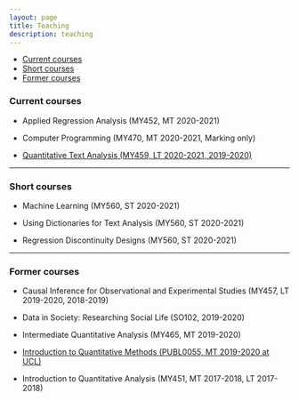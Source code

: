 ```yaml
---
layout: page
title: Teaching
description: teaching
---
```


<div class="navbar">
    <div class="navbar-inner">
        <ul class="nav">
            <li><a href="#current">Current courses</a></li>
            <li><a href="#shortcourses">Short courses</a></li>
            <li><a href="#old">Former courses</a></li>
        </ul>
    </div>
</div>


### <a name="current"></a>Current courses

- Applied Regression Analysis (MY452, MT 2020-2021)

- Computer Programming (MY470, MT 2020-2021, Marking only)

- [Quantitative Text Analysis (MY459, LT 2020-2021, 2019-2020)](https://lse-my459.github.io/)


---

### <a name="shortcourses"></a>Short courses

- Machine Learning (MY560, ST 2020-2021)

- Using Dictionaries for Text Analysis (MY560, ST 2020-2021)

- Regression Discontinuity Designs (MY560, ST 2020-2021)


---

### <a name="old"></a>Former courses

- Causal Inference for Observational and Experimental Studies (MY457, LT 2019-2020, 2018-2019)

- Data in Society: Researching Social Life (SO102, 2019-2020)

- Intermediate Quantitative Analysis (MY465, MT 2019-2020)

- [Introduction to Quantitative Methods (PUBL0055, MT 2019-2020 at UCL)](https://uclspp.github.io/PUBL0055/index.html)

- Introduction to Quantitative Analysis (MY451, MT 2017-2018, LT 2017-2018)


